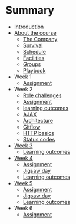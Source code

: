 # Summary

* [Introduction](README.md)
* [About the course](about/README.md)
   * [The Company](about/company.md)
   * [Survival](about/money.md)
   * [Schedule](about/schedule.md)
   * [Facilities](about/facilities.md)
   * [Groups](about/groups.md)
   * [Playbook](about/playbook.md)
* Week 1
   * [Assignment](week1/assignment.md)
* Week 2
   * [Role challenges](week2/rolechallenge.md)
   * [Assignment](week2/assignment.md)
   * [learning outcomes](week2/outcomes.md)
   * [AJAX](week2/ajax.md)
   * [Architecture](week2/architecture.md)
   * [Gitflow](week2/gitflow.md)
   * [HTTP basics](week2/HTTP-Basics.md)
   * [Status codes](week2/status-codes.md)
* [Week 3](week3/README.md)
   * [Learning outcomes](week3/outcomes.md)
* [Week 4](week4/README.md)
   * [Assignment](week4/assignment.md)
   * [Jigsaw day](week4/libraries.md)
   * [Learning outcomes](week4/outcomes.md)
* [Week 5](week5/README.md)
   * [Assignment](week5/assignment.md)
   * [Jigsaw day](week5/databases.md)
   * [Learning outcomes](week5/outcomes.md)
* Week 6
   * [Assignment](week6/assignment.md)
   
